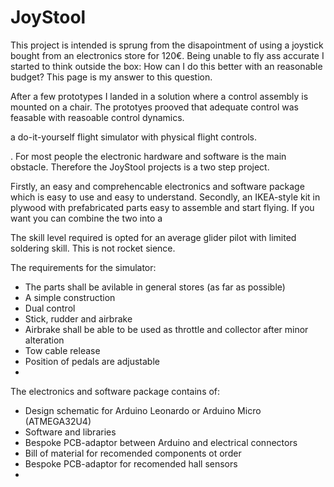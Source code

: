 # JoyStool
This project is intended is sprung from the disapointment of using a joystick bought from an electronics store for 120€. Being unable to fly ass accurate I started to think outside the box: How can I do this better with an reasonable budget? This page is my answer to this question. 

After a few prototypes I landed in a solution where a control assembly is mounted on a chair. The prototyes prooved that adequate control was feasable with reasoable control dynamics. 

a do-it-yourself flight simulator with physical flight controls. 

. For most people the electronic hardware and software is the main obstacle. Therefore the JoyStool projects is a two step project.

Firstly, an easy and comprehencable electronics and software package which is easy to use and easy to understand. Secondly, an IKEA-style kit in plywood with prefabricated parts easy to assemble and start flying. If you want you can combine the two into a 

The skill level required is opted for an average glider pilot with limited soldering skill. This is not rocket sience. 



The requirements for the simulator:
 - The parts shall be avilable in general stores (as far as possible)
 - A simple construction
 - Dual control
 - Stick, rudder and airbrake
 - Airbrake shall be able to be used as throttle and collector after minor alteration
 - Tow cable release
 - Position of pedals are adjustable
 - 

The electronics and software package contains of:
 - Design schematic for Arduino Leonardo or Arduino Micro (ATMEGA32U4)
 - Software and libraries
 - Bespoke PCB-adaptor between Arduino and electrical connectors
 - Bill of material for recomended components ot order
 - Bespoke PCB-adaptor for recomended hall sensors
 - 


